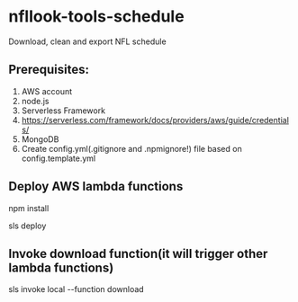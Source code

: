 # nfllook-tools-schedule
Download, clean and export NFL schedule

## Prerequisites:
1. AWS account
2. node.js
3. Serverless Framework
4. https://serverless.com/framework/docs/providers/aws/guide/credentials/
5. MongoDB
6. Create config.yml(.gitignore and .npmignore!) file based on config.template.yml

## Deploy AWS lambda functions
npm install

sls deploy

## Invoke download function(it will trigger other lambda functions)
sls invoke local --function download
